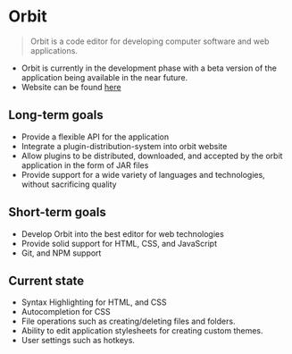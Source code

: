 # Orbit
> Orbit is a code editor for developing computer software and web applications. 
* Orbit is currently in the development phase with a beta version of the application being available in the near future.
* Website can be found [here](https://orbiteditor.com)
## Long-term goals
* Provide a flexible API for the application
* Integrate a plugin-distribution-system into orbit website
* Allow plugins to be distributed, downloaded, and accepted by the orbit application in the form of JAR files
* Provide support for a wide variety of languages and technologies, without sacrificing quality
## Short-term goals
* Develop Orbit into the best editor for web technologies
* Provide solid support for HTML, CSS, and JavaScript
* Git, and NPM support
## Current state
* Syntax Highlighting for HTML, and CSS
* Autocompletion for CSS
* File operations such as creating/deleting files and folders.
* Ability to edit application stylesheets for creating custom themes.
* User settings such as hotkeys.
